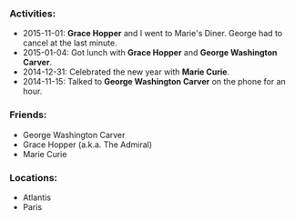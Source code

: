 ### Activities:
- 2015-11-01: **Grace Hopper** and I went to Marie's Diner. George had to cancel at the last minute.
- 2015-01-04: Got lunch with **Grace Hopper** and **George Washington Carver**.
- 2014-12-31: Celebrated the new year with **Marie Curie**.
- 2014-11-15: Talked to **George Washington Carver** on the phone for an hour.

### Friends:
- George Washington Carver
- Grace Hopper (a.k.a. The Admiral)
- Marie Curie

### Locations:
- Atlantis
- Paris
